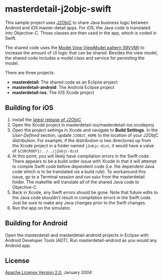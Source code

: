 masterdetail-j2objc-swift
=========================

This sample project uses [J2ObjC](http://j2objc.org) to share Java business logic between Android and iOS master-detail apps. For iOS, the Java code is translated into Objective-C. Those classes are then used in the app, which is coded in Swift.

The shared code uses the [Model View ViewModel pattern (MVVM)](http://en.wikipedia.org/wiki/Model_View_ViewModel) to increase the amount of UI logic that can be shared. Besides the view model, the shared code includes a model class and service for persisting the model.

There are three projects:

- **masterdetail**: The shared code as an Eclipse project
- **masterdetail-android**: The Android Eclipse project
- **masterdetail-ios**: The iOS Xcode project
 
Building for iOS
--------

1. Install the [latest release of J2ObjC](https://github.com/google/j2objc/releases)
2. Open the Xcode project in masterdetail-ios/masterdetail-ios.xcodeproj
3. Open the project settings in Xcode and navigate to **Build Settings**. In the *User-Defined* section, update `J2OBJC_HOME` to the location of your J2ObjC distribution. For example, if the distribution is two directories up from the Xcode project in a folder named `j2objc-dist`, it would have a value of `${SRCROOT}/../../j2objc-dist`
4. At this point, you will likely have compilation errors in the Swift code. There appears to be a build order issue with Xcode in that it will attempt to compile Swift code before dependent code (i.e. the dependent Java code which is to be translated via a build rule). To workaround this issue, go to a Terminal session and run `make` from the masterdetail folder. The makefile will translate all of the shared Java code to Objective-C.
5. Back in Xcode, any Swift errors should be gone. Note that future edits to the Java code shouldn't result in compilation errors in the Swift code. Just be sure to make any Java changes prior to the Swift changes.
6. Run the app on the simulator.

Building for Android
--------
Open the masterdetail and masterdetail-android projects in Eclipse with Android Developer Tools (ADT). Run masterdetail-android as you would any Android app.

License
----
[Apache License Version 2.0](http://www.apache.org/licenses/LICENSE-2.0), January 2004

